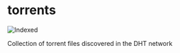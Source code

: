 torrents 
========
![Indexed](https://img.shields.io/badge/indexed-70824-blue)

Collection of torrent files discovered in the DHT network
